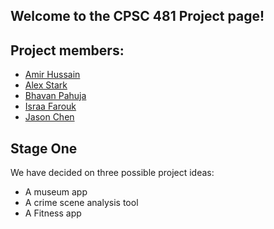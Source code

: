 ## Welcome to the CPSC 481 Project page!
## Project members:
  - [Amir Hussain](https://github.com/amir-hu)
  - [Alex Stark](https://github.com/Xelakrats)
  - [Bhavan Pahuja](https://github.com/BhavanPahuja)
  - [Israa Farouk](https://github.com/israa-farouk)
  - [Jason Chen](https://github.com/csj9703)
  
## Stage One
We have decided on three possible project ideas:
  - A museum app
  - A crime scene analysis tool
  - A Fitness app

